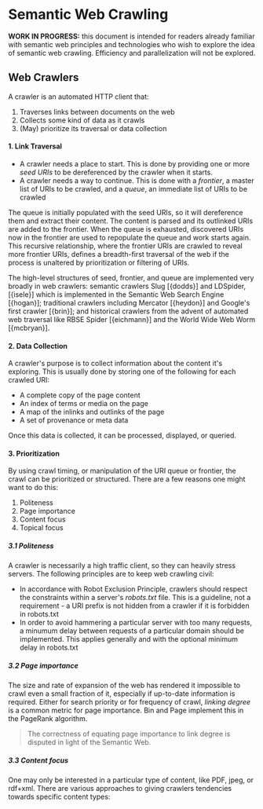 # Semantic Web Crawling #

**WORK IN PROGRESS:** this document is intended for readers already familiar with semantic web principles and technologies who wish to explore the idea of semantic web crawling.  Efficiency and parallelization will not be explored.

## Web Crawlers

A crawler is an automated HTTP client that:

1. Traverses links between documents on the web
2. Collects some kind of data as it crawls
3. (May) prioritize its traversal or data collection

#### 1. Link Traversal ####

- A crawler needs a place to start.  This is done by providing one or more *seed URIs* to be dereferenced by the crawler when it starts.
- A crawler needs a way to continue.  This is done with a *frontier*, a master list of URIs to be crawled, and a *queue*, an immediate list of URIs to be crawled 

The queue is initially populated with the seed URIs, so it will dereference them and extract their content.  The content is parsed and its outlinked URIs are added to the frontier.  When the queue is exhausted, discovered URIs now in the frontier are used to repopulate the queue and work starts again.  This recursive relationship, where the frontier URIs are crawled to reveal more frontier URIs, defines a breadth-first traversal of the web if the process is unaltered by prioritization or filtering of URIs.

The high-level structures of seed, frontier, and queue are implemented very broadly in web crawlers: 
semantic crawlers Slug [{dodds}] and LDSpider, [{isele}] which is implemented in the Semantic Web Search Engine [{hogan}]; 
traditional crawlers including Mercator [{heydon}] and Google's first crawler [{brin}]; 
and historical crawlers from the advent of automated web traversal like RBSE Spider [{eichmann}] and the World Wide Web Worm [{mcbryan}].

#### 2. Data Collection ####

A crawler's purpose is to collect information about the content it's exploring.  This is usually done by storing one of the following for each crawled URI:
- A complete copy of the page content
- An index of terms or media on the page
- A map of the inlinks and outlinks of the page
- A set of provenance or meta data

Once this data is collected, it can be processed, displayed, or queried.

#### 3. Prioritization ####

By using crawl timing, or manipulation of the URI queue or frontier, the crawl can be prioritized or structured.  There are a few reasons one might want to do this:  

1. Politeness
2. Page importance
3. Content focus
4. Topical focus

##### 3.1 Politeness #####

A crawler is necessarily a high traffic client, so they can heavily stress servers.  The following principles are to keep web crawling civil:
- In accordance with Robot Exclusion Principle, crawlers should respect the constraints within a server's *robots.txt* file.  This is a guideline, not a requirement - a URI prefix is not hidden from a crawler if it is forbidden in robots.txt
- In order to avoid hammering a particular server with too many requests, a minumum delay between requests of a particular domain should be implemented.  This applies generally and with the optional minimum delay in robots.txt

##### 3.2 Page importance #####

The size and rate of expansion of the web has rendered it impossible to crawl even a small fraction of it, especially if up-to-date information is required.  Either for search priority or for frequency of crawl, *linking degree* is a common metric for page importance.  Bin and Page implement this in the PageRank algorithm.

> The correctness of equating page importance to link degree is disputed in light of the Semantic Web.

##### 3.3 Content focus #####

One may only be interested in a particular type of content, like PDF, jpeg, or rdf+xml.  There are various approaches to giving crawlers tendencies towards specific content types:

